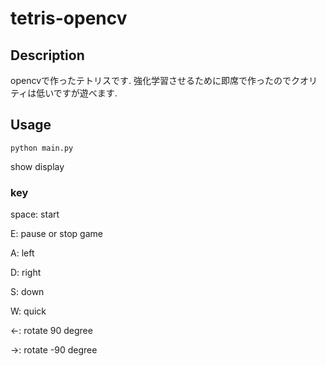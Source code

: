 # tetris-opencv

## Description
opencvで作ったテトリスです. 強化学習させるために即席で作ったのでクオリティは低いですが遊べます.

## Usage

`python main.py`

show display

### key

space: start

E: pause or stop game

A: left

D: right

S: down

W: quick

←: rotate 90 degree

→: rotate -90 degree
